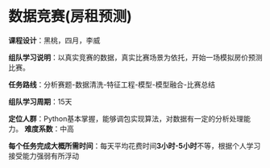 # 数据竞赛(房租预测)

**课程设计**：黑桃，四月，李威

**组队学习说明**：以真实竞赛的数据，真实比赛场景为依托，开始一场模拟房价预测比赛。

**任务路线**：分析赛题-数据清洗-特征工程-模型-模型融合-比赛总结

**组队学习周期**：15天

**定位人群**：Python基本掌握，能够调包实现算法，对数据有一定的分析处理能力。
**难度系数**：中高

**每个任务完成大概所需时间**：每天平均花费时间**3小时-5小时**不等，根据个人学习接受能力强弱有所浮动